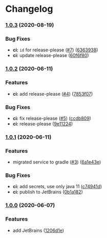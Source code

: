 # Changelog

### [1.0.3](https://www.github.com/jef/forest-night-jetbrains/compare/v1.0.2...v1.0.3) (2020-08-19)


### Bug Fixes

* **ci:** `id` for release-please ([#7](https://www.github.com/jef/forest-night-jetbrains/issues/7)) ([6363938](https://www.github.com/jef/forest-night-jetbrains/commit/636393801625299215b2836e41b096cd16692b43))
* **ci:** update release-please ([60f6f80](https://www.github.com/jef/forest-night-jetbrains/commit/60f6f8096a1c08da0975ced1dc3cc00f86f73d90))

### [1.0.2](https://www.github.com/jef/forest-night-jetbrains/compare/v1.0.1...v1.0.2) (2020-06-11)


### Features

* **ci:** add release-please ([#4](https://www.github.com/jef/forest-night-jetbrains/issues/4)) ([7853f07](https://www.github.com/jef/forest-night-jetbrains/commit/7853f079d0be4d3762e2bff14643d277dbc192f8))


### Bug Fixes

* **ci:** fix release-please ([#5](https://www.github.com/jef/forest-night-jetbrains/issues/5)) ([ccdb809](https://www.github.com/jef/forest-night-jetbrains/commit/ccdb809a89e91da0c9bf63f046b6ce7ed4de8896))
* **ci:** release-please ([9e11224](https://www.github.com/jef/forest-night-jetbrains/commit/9e11224d98de69ce8a204ecd0d88f00f15d3ef82))

### [1.0.1](https://www.github.com/jef/forest-night-jetbrains/compare/v1.0.0...v1.0.1) (2020-06-11)


### Features

* migrated service to gradle ([#3](https://www.github.com/jef/forest-night-jetbrains/issues/3)) ([6a1e43e](https://www.github.com/jef/forest-night-jetbrains/commit/6a1e43ee0147b8845fa28281aaaf35d9b9e88a22))


### Bug Fixes

* **ci:** add secrets, use only java 11 ([c74941d](https://www.github.com/jef/forest-night-jetbrains/commit/c74941df86ebc0a0d48e601a1b64d6a06176ba7e))
* **ci:** publish to JetBrains ([0b1a182](https://www.github.com/jef/forest-night-jetbrains/commit/0b1a1829e4ee131f33067ffa2554436f3626b3f1))

### [1.0.0](https://github.com/jef/forest-night-jetbrains/tree/v1.0.0) (2020-06-07)


### Features

* add JetBrains ([1206d1e](https://www.github.com/jef/forest-night-jetbrains/commit/1206d1eaecd95692a26162ce621548c8993c70d4))
